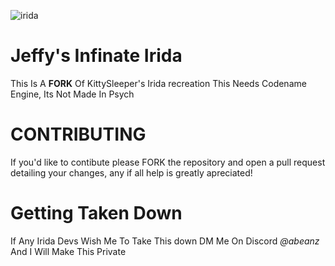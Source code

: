 ![irida](https://static.wikia.nocookie.net/fridaynightfunking/images/7/71/IridaLogo.png/revision/latest/scale-to-width/360?cb=20241214011302)
# Jeffy's Infinate Irida
This Is A **FORK** Of KittySleeper's Irida recreation
This Needs Codename Engine, Its Not Made In Psych
# CONTRIBUTING
If you'd like to contibute please FORK the repository and open a pull request detailing your changes, any if all help is greatly apreciated!
# Getting Taken Down
If Any Irida Devs Wish Me To Take This down DM Me On Discord *@abeanz* And I Will Make This Private

